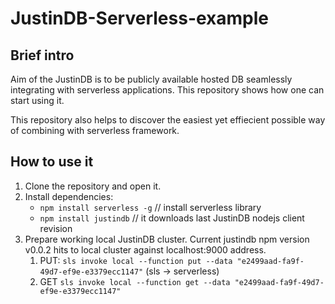 # JustinDB-Serverless-example

## Brief intro
Aim of the JustinDB is to be publicly available hosted DB seamlessly integrating with serverless applications. 
This repository shows how one can start using it.

This repository also helps to discover the easiest yet effiecient possible way of combining with serverless framework. 

## How to use it
1. Clone the repository and open it.
2. Install dependencies:
    * `npm install serverless -g` // install serverless library
    * `npm install justindb` // it downloads last JustinDB nodejs client revision
3. Prepare working local JustinDB cluster. Current justindb npm version v0.0.2 hits to local cluster against localhost:9000 address.
    1. PUT: `sls invoke local --function put --data "e2499aad-fa9f-49d7-ef9e-e3379ecc1147"` (sls -> serverless)
    2. GET `sls invoke local --function get --data "e2499aad-fa9f-49d7-ef9e-e3379ecc1147"`
